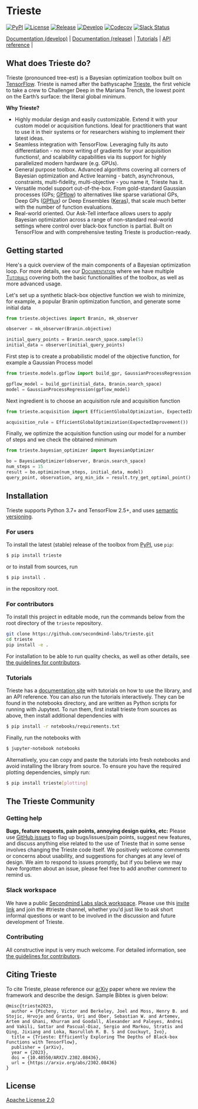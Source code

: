 # Trieste

[![PyPI](https://img.shields.io/pypi/v/trieste.svg)](https://pypi.org/project/trieste)
[![License](https://img.shields.io/badge/license-Apache-green.svg)](LICENSE)
[![Release](https://img.shields.io/github/actions/workflow/status/secondmind-labs/trieste/release-checks.yaml?logo=github&label=release%20checks)](https://github.com/secondmind-labs/trieste/actions?query=workflows%3Arelease-checks)
[![Develop](https://img.shields.io/github/actions/workflow/status/secondmind-labs/trieste/develop-checks.yaml?logo=github&label=develop%20checks)](https://github.com/secondmind-labs/trieste/actions?query=workflows%3Adevelop-checks)
[![Codecov](https://img.shields.io/codecov/c/github/secondmind-labs/trieste/coverage.svg?branch=develop)](https://app.codecov.io/github/secondmind-labs/trieste/tree/develop)
[![Slack Status](https://img.shields.io/badge/slack-trieste-green.svg?logo=Slack)](https://join.slack.com/t/secondmind-labs/shared_invite/zt-ph07nuie-gMlkle__tjvXBay4FNSLkw)


[Documentation (develop)](https://secondmind-labs.github.io/trieste/develop/index.html) |
[Documentation (release)](https://secondmind-labs.github.io/trieste) |
[Tutorials](https://secondmind-labs.github.io/trieste/tutorials.html) |
[API reference](https://secondmind-labs.github.io/trieste/autoapi.html) |


## What does Trieste do?

Trieste (pronounced tree-est) is a Bayesian optimization toolbox built on [TensorFlow](https://www.tensorflow.org/). Trieste is named after the bathyscaphe [Trieste](https://en.wikipedia.org/wiki/Trieste_%28bathyscaphe%29), the first vehicle to take a crew to Challenger Deep in the Mariana Trench, the lowest point on the Earth’s surface: the literal global minimum.

**Why Trieste?**  
- Highly modular design and easily customizable. Extend it with your custom model or acquisition functions. Ideal for practitioners that want to use it in their systems or for researchers wishing to implement their latest ideas.
- Seamless integration with TensorFlow. Leveraging fully its auto differentiation - no more writing of gradients for your acquisition functions!, and scalability capabilities via its support for highly parallelized modern hardware (e.g. GPUs).
- General purpose toolbox. Advanced algorithms covering all corners of Bayesian optimization and Active learning - batch, asynchronous, constraints, multi-fidelity, multi-objective - you name it, Trieste has it. 
- Versatile model support out-of-the-box. From gold-standard Gaussian processes (GPs; [GPflow](https://github.com/GPflow/GPflow)) to alternatives like sparse variational GPs, Deep GPs ([GPflux](https://github.com/secondmind-labs/GPflux)) or Deep Ensembles ([Keras](https://keras.io/)), that scale much better with the number of function evaluations.
- Real-world oriented. Our Ask-Tell interface allows users to apply Bayesian optimization across a range of non-standard real-world settings where control over black-box function is partial. Built on TensorFlow and with comprehensive testing Trieste is production-ready.


## Getting started

Here's a quick overview of the main components of a Bayesian optimization loop. For more details, see our <span style="font-variant:small-caps;">[Documentation](https://secondmind-labs.github.io/trieste)</span> where we have multiple <span style="font-variant:small-caps;">[Tutorials](https://secondmind-labs.github.io/trieste/tutorials.html)</span> covering both the basic functionalities of the toolbox, as well as more advanced usage.

Let's set up a synthetic black-box objective function we wish to minimize, for example, a popular Branin optimization function, and generate some initial data
```python
from trieste.objectives import Branin, mk_observer

observer = mk_observer(Branin.objective)

initial_query_points = Branin.search_space.sample(5)
initial_data = observer(initial_query_points)
```

First step is to create a probabilistic model of the objective function, for example a Gaussian Process model
```python
from trieste.models.gpflow import build_gpr, GaussianProcessRegression

gpflow_model = build_gpr(initial_data, Branin.search_space)
model = GaussianProcessRegression(gpflow_model)
```

Next ingredient is to choose an acquisition rule and acquisition function
```python
from trieste.acquisition import EfficientGlobalOptimization, ExpectedImprovement

acquisition_rule = EfficientGlobalOptimization(ExpectedImprovement())
```

Finally, we optimize the acquisition function using our model for a number of steps and we check the obtained minimum
```python
from trieste.bayesian_optimizer import BayesianOptimizer

bo = BayesianOptimizer(observer, Branin.search_space)
num_steps = 15
result = bo.optimize(num_steps, initial_data, model)
query_point, observation, arg_min_idx = result.try_get_optimal_point()
```


## Installation

Trieste supports Python 3.7+ and TensorFlow 2.5+, and uses [semantic versioning](https://semver.org/).


### For users

To install the latest (stable) release of the toolbox from [PyPI](https://pypi.org/), use `pip`:
```bash
$ pip install trieste
```
or to install from sources, run
```bash
$ pip install .
```
in the repository root.


### For contributors

To install this project in editable mode, run the commands below from the root directory of the `trieste` repository.
```bash
git clone https://github.com/secondmind-labs/trieste.git
cd trieste
pip install -e .
```
For installation to be able to run quality checks, as well as other details, see [the guidelines for contributors](CONTRIBUTING.md).


### Tutorials

Trieste has a [documentation site](https://secondmind-labs.github.io/trieste) with tutorials on how to use the library, and an API reference. You can also run the tutorials interactively. They can be found in the notebooks directory, and are written as Python scripts for running with Jupytext. To run them, first install trieste from sources as above, then install additional dependencies with
```bash
$ pip install -r notebooks/requirements.txt
```
Finally, run the notebooks with
```bash
$ jupyter-notebook notebooks
```

Alternatively, you can copy and paste the tutorials into fresh notebooks and avoid installing the library from source. To ensure you have the required plotting dependencies, simply run:
```bash
$ pip install trieste[plotting]
```

## The Trieste Community

### Getting help

**Bugs, feature requests, pain points, annoying design quirks, etc:**
Please use [GitHub issues](https://github.com/secondmind-labs/trieste/issues/) to flag up bugs/issues/pain points, suggest new features, and discuss anything else related to the use of Trieste that in some sense involves changing the Trieste code itself. We positively welcome comments or concerns about usability, and suggestions for changes at any level of design. We aim to respond to issues promptly, but if you believe we may have forgotten about an issue, please feel free to add another comment to remind us.


### Slack workspace

We have a public [Secondmind Labs slack workspace](https://secondmind-labs.slack.com/). Please use this [invite link](https://join.slack.com/t/secondmind-labs/shared_invite/zt-ph07nuie-gMlkle__tjvXBay4FNSLkw) and join the #trieste channel, whether you'd just like to ask short informal questions or want to be involved in the discussion and future development of Trieste.


### Contributing

All constructive input is very much welcome. For detailed information, see [the guidelines for contributors](CONTRIBUTING.md).


## Citing Trieste

To cite Trieste, please reference our [arXiv](https://arxiv.org/abs/2302.08436) paper where we review the framework and describe the design. Sample Bibtex is given below:

```
@misc{trieste2023,
  author = {Picheny, Victor and Berkeley, Joel and Moss, Henry B. and Stojic, Hrvoje and Granta, Uri and Ober, Sebastian W. and Artemev, Artem and Ghani, Khurram and Goodall, Alexander and Paleyes, Andrei and Vakili, Sattar and Pascual-Diaz, Sergio and Markou, Stratis and Qing, Jixiang and Loka, Nasrulloh R. B. S and Couckuyt, Ivo},
  title = {Trieste: Efficiently Exploring The Depths of Black-box Functions with TensorFlow},
  publisher = {arXiv},
  year = {2023},
  doi = {10.48550/ARXIV.2302.08436},
  url = {https://arxiv.org/abs/2302.08436}
}
```

## License

[Apache License 2.0](LICENSE)

